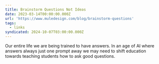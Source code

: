 ```yaml
---
title: Brainstorm Questions Not Ideas
date: 2023-03-14T00:00:00.000Z
url: 'https://www.muledesign.com/blog/brainstorm-questions'
tags:
  - links
syndicated: 2024-10-07T03:00:00.000Z
---
```


Our entire life we are being trained to have answers. In an age of AI where answers always just one prompt away we may need to shift education towards teaching students how to ask good questions.

